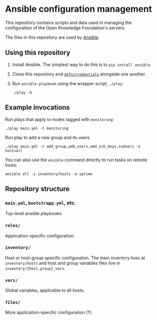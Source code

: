 # Ansible configuration management

This repository contains scripts and data used in managing the configuration of
the Open Knowledge Foundation's servers.

The files in this repository are used by
[Ansible](http://www.ansibleworks.com/).

## Using this repository

1. Install Ansible. The simplest way to do this is to `pip install ansible`.

2. Clone this repository and
   [`okfn/credentials`](https://github.com/okfn/credentials) alongside one
   another.

3. Run `ansible-playbook` using the wrapper script, `./play`:

       ./play -h

## Example invocations

Run plays that apply to nodes tagged with `monitoring`:

    ./play main.yml -t monitoring

Run play to add a new group and its users

    ./play main.yml -t add_group,add_users,add_ssh_keys,sudoers -e host=all

You can also use the `ansible` command directly to run tasks on remote hosts:

    ansible all -i inventory/hosts -e uptime

## Repository structure

### `main.yml`, `bootstrapp.yml`, etc.

Top-level ansible playbooks.

### `roles/`

Application-specific configuration.

### `inventory/`

Host or host-group specific configuration. The main inventory lives at
`inventory/hosts` and host and group variables files live in
`inventory/{host,group}_vars`.

### `vars/`

Global variables, applicable to all hosts.

### `files/`

More application-specific configuration (?).

